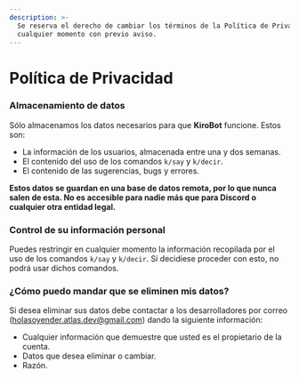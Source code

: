 ```yaml
---
description: >-
  Se reserva el derecho de cambiar los términos de la Política de Privacidad en
  cualquier momento con previo aviso.
---
```


# Política de Privacidad

### Almacenamiento de datos

Sólo almacenamos los datos necesarios para que **KiroBot** funcione. Estos son:

* La información de los usuarios, almacenada entre una y dos semanas.
* El contenido del uso de los comandos `k/say` y `k/decir`.
* El contenido de las sugerencias, bugs y errores.

**Estos datos se guardan en una base de datos remota, por lo que nunca salen de esta. No es accesible para nadie más que para Discord o cualquier otra entidad legal.**

### Control de su información personal

Puedes restringir en cualquier momento la información recopilada por el uso de los comandos `k/say` y `k/decir`. Si decidiese proceder con esto, no podrá usar dichos comandos.

### ¿Cómo puedo mandar que se eliminen mis datos?

Si desea eliminar sus datos debe contactar a los desarrolladores por correo \(holasoyender.atlas.dev@gmail.com\) dando la siguiente información:

* Cualquier información que demuestre que usted es el propietario de la cuenta.
* Datos que desea eliminar o cambiar.
* Razón.

